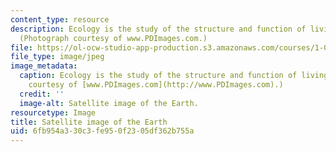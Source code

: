 ```yaml
---
content_type: resource
description: Ecology is the study of the structure and function of living systems.
  (Photograph courtesy of www.PDImages.com.)
file: https://ol-ocw-studio-app-production.s3.amazonaws.com/courses/1-018j-ecology-i-the-earth-system-fall-2009/6fb954a330c3fe950f2305df362b755a_1-018jf09.jpg
file_type: image/jpeg
image_metadata:
  caption: Ecology is the study of the structure and function of living systems. (Photograph
    courtesy of [www.PDImages.com](http://www.PDImages.com).)
  credit: ''
  image-alt: Satellite image of the Earth.
resourcetype: Image
title: Satellite image of the Earth
uid: 6fb954a3-30c3-fe95-0f23-05df362b755a
---
```


